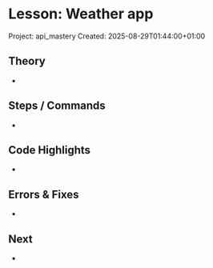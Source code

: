 # Lesson: Weather app
Project: api_mastery
Created: 2025-08-29T01:44:00+01:00

## Theory
- 

## Steps / Commands
- 

## Code Highlights
- 

## Errors & Fixes
- 

## Next
- 
